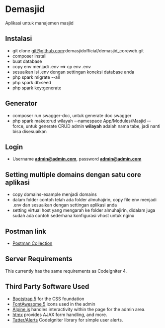 # Demasjid

Aplikasi untuk manajemen masjid

## Instalasi

- git clone git@github.com:demasjidofficial/demasjid_coreweb.git
- composer install
- buat database
- copy env menjadi .env ==> cp env .env
- sesuaikan isi .env dengan settingan koneksi database anda
- php spark migrate --all
- php spark db:seed
- php spark key:generate

## Generator

- composer run swagger-doc, untuk generate doc swagger
- php spark make:crud wilayah --namespace App/Modules/Masjid --force, untuk generate CRUD admin **wilayah** adalah nama tabe, jadi nanti bisa disesuaikan

## Login

- Username **admin@admin.com**, password **admin@admin.com**

## Setting multiple domains dengan satu core aplikasi

- copy domains-example menjadi domains
- dalam folder contoh telah ada folder almuhajirin, copy file env menjadi .env dan sesuaikan dengan settingan aplikasi anda
- setting virtual host yang mengarah ke folder almuhajirin, didalam juga sudah ada contoh sederhana konfigurasi vhost untuk nginx

## Postman link

- [Postman Collection](https://www.getpostman.com/collections/3b1f23682fbf40fd101f)

## Server Requirements

This currently has the same requirements as CodeIgniter 4.

## Third Party Software Used

- [Bootstrap 5](https://getbootstrap.com/) for the CSS foundation
- [FontAwesome 5](https://fontawesome.com/) icons used in the admin
- [Alpine.js](https://alpinejs.dev/) handles interactivity within the page for the admin area.
- [htmx](https://htmx.org/) provides AJAX form handling, and more.
- [Tatter/Alerts](https://github.com/tattersoftware/codeigniter4-alerts) CodeIgniter library for simple user alerts.
